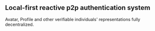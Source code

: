 ## Local-first reactive p2p authentication system

Avatar, Profile and other verifiable individuals' representations fully decentralized.
